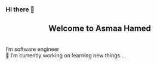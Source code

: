 
### Hi there 👋
<h2 align="center">Welcome to Asmaa Hamed </h2><br>
      I’m software engineer<br>
      🔭 I’m currently working on learning new things ...
<!--
**asmaa1hamed/asmaa1hamed** is a ✨ _special_ ✨ repository because its `README.md` (this file) appears on your GitHub profile.

Here are some ideas to get you started:

 🔭 I’m currently working on ...
- 🌱 I’m currently learning ...
- 👯 I’m looking to collaborate on ...
- 🤔 I’m looking for help with ...
- 💬 Ask me about ...
- 📫 How to reach me: ...
- 😄 Pronouns: ...
- ⚡ Fun fact: ...
-->
